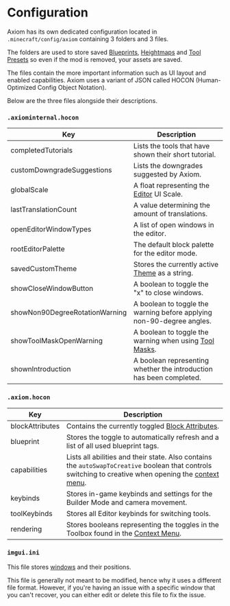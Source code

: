 # Configuration

Axiom has its own dedicated configuration located in `.minecraft/config/axiom` containing 3 folders and 3 files.

The folders are used to store saved [Blueprints](/editor/windows/blueprints.md), [Heightmaps](/editor/tools/heightmap/elevation.md) and [Tool Presets](/editor/toolpresets.md) so even if the mod is removed, your assets are saved.

The files contain the more important information such as UI layout and enabled capabilities. Axiom uses a variant of JSON called HOCON (Human-Optimized Config Object Notation).

Below are the three files alongside their descriptions.

### `.axiominternal.hocon`

| Key                            | Description                                                                            |
| ------------------------------ | -------------------------------------------------------------------------------------- |
| completedTutorials             | Lists the tools that have shown their short tutorial.                                  |
| customDowngradeSuggestions     | Lists the downgrades suggested by Axiom.                                               |
| globalScale                    | A float representing the [Editor](editor/intro.md) UI Scale.                           |
| lastTranslationCount           | A value determining the amount of translations.                                        |
| openEditorWindowTypes          | A list of open windows in the editor.                                                  |
| rootEditorPalette              | The default block palette for the editor mode.                                         |
| savedCustomTheme               | Stores the currently active [Theme](/editor/windows/intro.md#Themes) as a string.      |
| showCloseWindowButton          | A boolean to toggle the "x" to close windows.                                          |
| showNon90DegreeRotationWarning | A boolean to toggle the warning before applying non-90-degree angles.                  |
| showToolMaskOpenWarning        | A boolean to toggle the warning when using [Tool Masks](/editor/windows/toolmasks.md). |
| shownIntroduction              | A boolean representing whether the introduction has been completed.                    |

### `.axiom.hocon`

| Key             | Description                                                                                                                                                                       |
| --------------- | --------------------------------------------------------------------------------------------------------------------------------------------------------------------------------- |
| blockAttributes | Contains the currently toggled [Block Attributes](/builder/blockattributes.md).                                                                                                                                  |
| blueprint       | Stores the toggle to automatically refresh and a list of all used blueprint tags.                                                                                                 |
| capabilities    | Lists all abilities and their state. Also contains the `autoSwapToCreative` boolean that controls switching to creative when opening the [context menu](/builder/contextmenu.md). |
| keybinds        | Stores in-game keybinds and settings for the Builder Mode and camera movement.                                                                                                    |
| toolKeybinds    | Stores all Editor keybinds for switching tools.                                                                                                                                   |
| rendering       | Stores booleans representing the toggles in the Toolbox found in the [Context Menu](/builder/contextmenu.md).                                                                     |


### `imgui.ini`

This file stores [windows](/editor/windows/intro.md) and their positions.

This file is generally not meant to be modified, hence why it uses a different file format. However, if you're having an issue with a specific window that you can't recover, you can either edit or delete this file to fix the issue.